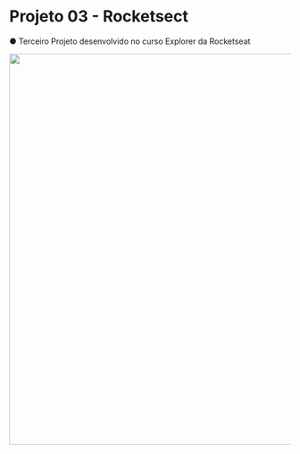 <h1>Projeto 03 - Rocketsect</h1>

● Terceiro Projeto desenvolvido no curso Explorer da Rocketseat

<div>
<img src="https://user-images.githubusercontent.com/92599228/204957074-864bd202-886e-4451-a262-a54bc65748a0.png" width="700px"/>
</div>
